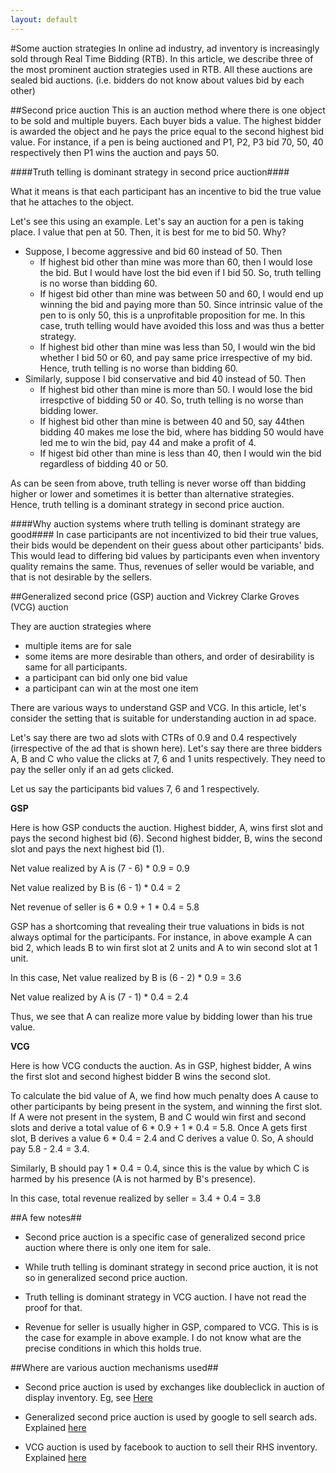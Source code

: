 ```yaml
---
layout: default
---
```

#Some auction strategies
In online ad industry, ad inventory is increasingly sold through Real Time Bidding 
(RTB). In this article, we describe three of the most prominent auction strategies 
used in RTB. All these auctions are sealed bid auctions. (i.e. bidders do not know
about values bid by each other)

##Second price auction
This is an auction method where there is one object to be sold and multiple buyers.
Each buyer bids a value. The highest bidder is awarded the object and he pays the
price equal to the second highest bid value. For instance, if a pen is being auctioned
and P1, P2, P3 bid 70, 50, 40 respectively then P1 wins the auction and
pays 50.

####Truth telling is dominant strategy in second price auction####

What it means is that each participant has an incentive to bid the true value that
he attaches to the object.

Let\'s see this using an example. Let\'s say an auction for a pen is taking place.
I value that pen at 50. Then, it is best for me to bid 50. Why?
* Suppose, I become aggressive and bid 60 instead of 50. Then
  + If highest bid other than mine was more than 60, then I would lose the bid.
    But I would have lost the bid even if I bid 50. So, truth telling is no worse
    than bidding 60.
  + If higest bid other than mine was between 50 and 60, I would end up winning the
    bid and paying more than 50. Since intrinsic value of the pen to is only 50,
    this is a unprofitable proposition for me. In this case, truth telling would
    have avoided this loss and was thus a better strategy.
  + If highest bid other than mine was less than 50, I would win the bid whether
    I bid 50 or 60, and pay same price irrespective of my bid. Hence, truth telling
    is no worse than bidding 60.
* Similarly, suppose I bid conservative and bid 40 instead of 50. Then
  + If highest bid other than mine is more than 50. I would lose the bid irrespctive
    of bidding 50 or 40. So, truth telling is no worse than bidding lower.
  + If highest bid other than mine is between 40 and 50, say 44then bidding 40 makes 
    me lose the bid, where has bidding 50 would have led me to win the bid, pay 44
    and make a profit of 4.
  + If higest bid other than mine is less than 40, then I would win the bid regardless
    of bidding 40 or 50.

As can be seen from above, truth telling is never worse off than bidding higher or
lower and sometimes it is better than alternative strategies. Hence, truth telling
is a dominant strategy in second price auction.

####Why auction systems where truth telling is dominant strategy are good####
In case participants are not incentivized to bid their true values, their bids would
be dependent on their guess about other participants' bids. This would lead to 
differing bid values by participants even when inventory quality remains the same.
Thus, revenues of seller would be variable, and that is not desirable by the sellers.

##Generalized second price (GSP) auction and Vickrey Clarke Groves (VCG) auction

They are auction strategies where
* multiple items are for sale
* some items are more desirable than others, and order of desirability is same
for all participants. 
* a participant can bid only one bid value
* a participant can win at the most one item

There are various ways to understand GSP and VCG. In this article, let's consider the 
setting that is suitable for understanding auction in ad space.

Let's say there are two ad slots with CTRs of 0.9 and 0.4 respectively (irrespective
of the ad that is shown here). Let's say there are three bidders A, B and C who value
the clicks at 7, 6 and 1 units respectively. They need to pay the seller only if an
ad gets clicked.

Let us say the participants bid values 7, 6 and 1 respectively.

__GSP__

Here is how GSP conducts the auction. Highest bidder, A, wins first slot and pays
the second highest bid (6). Second highest bidder, B, wins the second slot and
pays the next highest bid (1). 

Net value realized by A is (7 - 6) * 0.9 = 0.9

Net value realized by B is (6 - 1) * 0.4 = 2

Net revenue of seller is 6 * 0.9 + 1 * 0.4 = 5.8

GSP has a shortcoming that revealing their true valuations in bids is not always
optimal for the participants. For instance, in above example A can bid 2, 
which leads B to win first slot at 2 units and A to win second slot at 1 unit.

In this case,
Net value realized by B is (6 - 2) * 0.9 = 3.6

Net value realized by A is (7 - 1) * 0.4 = 2.4

Thus, we see that A can realize more value by bidding lower than his true
value.

__VCG__

Here is how VCG conducts the auction. As in GSP, highest bidder, A wins the 
first slot and second highest bidder B wins the second slot.

To calculate the bid value of A, we find how much penalty does A cause to
other participants by being present in the system, and winning the first
slot. If A were not present in the system, B and C would win first and
second slots and derive a total value of 6 * 0.9 + 1 * 0.4 = 5.8. Once
A gets first slot, B derives a value 6 * 0.4 = 2.4 and C derives a value 0.
So, A should pay 5.8 - 2.4 = 3.4.

Similarly, B should pay 1 * 0.4 = 0.4, since this is the value by which C
is harmed by his presence (A is not harmed by B's presence).

In this case, total revenue realized by seller = 3.4 + 0.4 = 3.8

##A few notes##
* Second price auction is a specific case of generalized second price auction where
  there is only one item for sale.

* While truth telling is dominant strategy in second price auction, it is not so
  in generalized second price auction.

* Truth telling is dominant strategy in VCG auction. I have not read the proof for that.

* Revenue for seller is usually higher in GSP, compared to VCG. This is is the case
  for example in above example. I do not know what are the precise conditions in which
  this holds true.

##Where are various auction mechanisms used##
* Second price auction is used by exchanges like doubleclick in auction of display
  inventory. Eg, see [Here](http://static.googleusercontent.com/media/www.google.com/en//doubleclick/pdfs/Google-White-Paper-The-Arrival-of-Real-Time-Bidding-July-2011.pdf)

* Generalized second price auction is used by google to sell search ads. Explained 
  [here](http://www.quora.com/Why-does-Google-use-the-Generalized-Second-Price-auction-to-sell-search-ads-instead-of-Vickrey-Clark-Groves)

* VCG auction is used by facebook to auction to sell their RHS inventory. Explained
  [here](http://www.quora.com/Does-Facebooks-Ad-platform-use-a-Generalized-Second-Price-auction)

